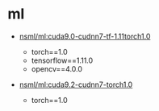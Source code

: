 # ml

- [nsml/ml:cuda9.0-cudnn7-tf-1.11torch1.0](https://github.com/nsml-admin/ml/blob/master/tf-torch-cv/Dockerfile)
    - torch==1.0
    - tensorflow==1.11.0
    - opencv==4.0.0

- [nsml/ml:cuda9.2-cudnn7-torch1.0](https://github.com/nsml-admin/ml/blob/master/torch/torch-1.0/Dockerfile)
    - torch==1.0
